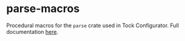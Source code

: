 parse-macros
============

Procedural macros for the `parse` crate used in Tock Configurator. 
Full documentation [here](doc/Tock_Configurator.md).
